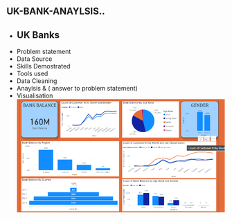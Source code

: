 ## UK-BANK-ANAYLSIS..
- ## UK Banks
- Problem statement
- Data Source
- Skills Demostrated
- Tools used
- Data Cleaning
- Anaylsis & ( answer to problem statement)
- Visualisation 
![](https://github.com/Ifeolu001/UK-BANK-ANAYLSIS/blob/main/bank%20analysis.png)
